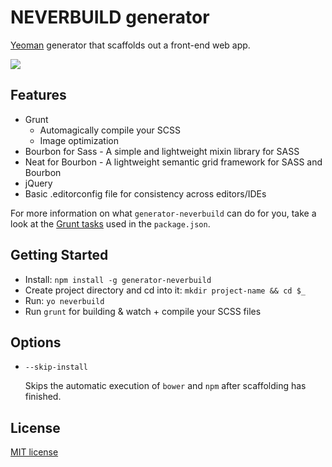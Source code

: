# NEVERBUILD generator

[Yeoman](http://yeoman.io) generator that scaffolds out a front-end web app.

![](http://i.imgur.com/5YLfo6S.png)


## Features

* Grunt
    - Automagically compile your SCSS
    - Image optimization
* Bourbon for Sass - A simple and lightweight mixin library for SASS
* Neat for Bourbon - A lightweight semantic grid framework for SASS and Bourbon
* jQuery
* Basic .editorconfig file for consistency across editors/IDEs

For more information on what `generator-neverbuild` can do for you, take a look at the [Grunt tasks](https://github.com/vslio/generator-neverbuild/blob/master/app/templates/_package.json) used in the `package.json`.


## Getting Started

- Install: `npm install -g generator-neverbuild`
- Create project directory and cd into it: `mkdir project-name && cd $_`
- Run: `yo neverbuild`
- Run `grunt` for building & watch + compile your SCSS files


## Options

* `--skip-install`

  Skips the automatic execution of `bower` and `npm` after scaffolding has finished.


## License

[MIT license](http://opensource.org/licenses/MIT)